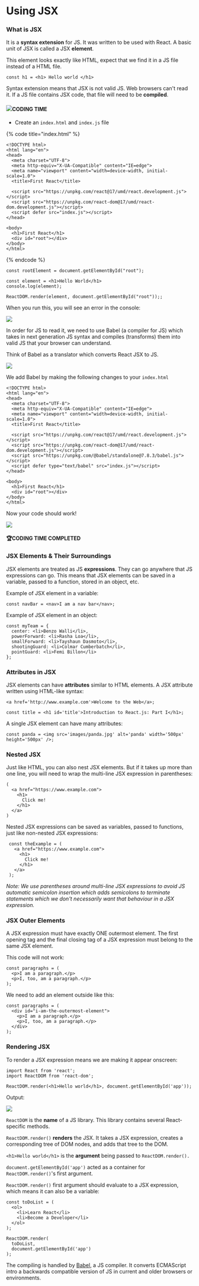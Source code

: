 # Using JSX

### What is JSX

It is a **syntax extension** for JS. It was written to be used with React. A basic unit of JSX is called a JSX **element**.

This element looks exactly like HTML, expect that we find it in a JS file instead of a HTML file.

```
const h1 = <h1> Hello world </h1>
```

Syntax extension means that JSX is not valid JS. Web browsers can't read it. If a JS file contains JSX code, that file will need to be **compiled**.

#### ![](<../.gitbook/assets/image (2) (1).png>)**CODING TIME**&#x20;

* Create an `index.html` and `index.js` file

{% code title="index.html" %}
```
<!DOCTYPE html>
<html lang="en">
<head>
  <meta charset="UTF-8">
  <meta http-equiv="X-UA-Compatible" content="IE=edge">
  <meta name="viewport" content="width=device-width, initial-scale=1.0">
  <title>First React</title>
  
  <script src="https://unpkg.com/react@17/umd/react.development.js"></script>
  <script src="https://unpkg.com/react-dom@17/umd/react-dom.development.js"></script>
  <script defer src="index.js"></script>
</head>

<body>
  <h1>First React</h1>
  <div id="root"></div>
</body>
</html>
```
{% endcode %}

```
const rootElement = document.getElementById("root");

const element = <h1>Hello World</h1>
console.log(element);

ReactDOM.render(element, document.getElementById("root"));;
```

When you run this, you will see an error in the console:

![](<../.gitbook/assets/Screenshot 2022-01-23 at 6.46.33 PM.png>)

In order for JS to read it, we need to use Babel (a compiler for JS) which takes in next generation JS syntax and compiles (transforms) them into valid JS that your browser can understand.&#x20;

Think of Babel as a translator which converts React JSX to JS.&#x20;

![](<../.gitbook/assets/image (4) (1) (1) (1).png>)

We add Babel by making the following changes to your `index.html`

```
<!DOCTYPE html>
<html lang="en">
<head>
  <meta charset="UTF-8">
  <meta http-equiv="X-UA-Compatible" content="IE=edge">
  <meta name="viewport" content="width=device-width, initial-scale=1.0">
  <title>First React</title>
  
  <script src="https://unpkg.com/react@17/umd/react.development.js"></script>
  <script src="https://unpkg.com/react-dom@17/umd/react-dom.development.js"></script>
  <script src="https://unpkg.com/@babel/standalone@7.8.3/babel.js"></script>
  <script defer type="text/babel" src="index.js"></script>
</head>

<body>
  <h1>First React</h1>
  <div id="root"></div>
</body>
</html>
```

Now your code should work!

![](<../.gitbook/assets/Screenshot 2022-01-23 at 6.54.30 PM.png>)

#### **🏆CODING TIME COMPLETED**

### JSX Elements & Their Surroundings

JSX elements are treated as JS **expressions**. They can go anywhere that JS expressions can go. This means that JSX elements can be saved in a variable, passed to a function, stored in an object, etc.

Example of JSX element in a variable:

```
const navBar = <nav>I am a nav bar</nav>;
```

Example of JSX element in an object:

```
const myTeam = {
  center: <li>Benzo Walli</li>,
  powerForward: <li>Rasha Loa</li>,
  smallForward: <li>Tayshaun Dasmoto</li>,
  shootingGuard: <li>Colmar Cumberbatch</li>,
  pointGuard: <li>Femi Billon</li>
};
```

### Attributes in JSX

JSX elements can have **attributes** similar to HTML elements. A JSX attribute written using HTML-like syntax:

```
<a href='http://www.example.com'>Welcome to the Web</a>;
 
const title = <h1 id='title'>Introduction to React.js: Part I</h1>; 
```

A single JSX element can have many attributes:

```
const panda = <img src='images/panda.jpg' alt='panda' width='500px' height='500px' />;
```

### Nested JSX

Just like HTML, you can also nest JSX elements. But if it takes up more than one line, you will need to wrap the multi-line JSX expression in parentheses:

```
(
  <a href="https://www.example.com">
    <h1>
      Click me!
    </h1>
  </a>
)
```

Nested JSX expressions can be saved as variables, passed to functions, just like non-nested JSX expressions:

```
 const theExample = (
   <a href="https://www.example.com">
     <h1>
       Click me!
     </h1>
   </a>
 );
```

_Note: We use parentheses around multi-line JSX expressions to avoid JS automatic semicolon insertion which adds semicolons to terminate statements which we don't necessarily want that behaviour in a JSX expression._

### JSX Outer Elements

A JSX expression must have exactly ONE outermost element. The first opening tag and the final closing tag of a JSX expression must belong to the same JSX element.

This code will not work:

```
const paragraphs = (
  <p>I am a paragraph.</p> 
  <p>I, too, am a paragraph.</p>
);
```

We need to add an element outside like this:

```
const paragraphs = (
  <div id="i-am-the-outermost-element">
    <p>I am a paragraph.</p>
    <p>I, too, am a paragraph.</p>
  </div>
);
```

### Rendering JSX

To render a JSX expression means we are making it appear onscreen:

```
import React from 'react';
import ReactDOM from 'react-dom';

ReactDOM.render(<h1>Hello world</h1>, document.getElementById('app'));
```

Output:

![](<../.gitbook/assets/Screenshot 2022-01-12 at 9.34.19 PM.png>)

`ReactDOM` is the **name** of a JS library. This library contains several React-specific methods.

`ReactDOM.render()` **renders** the JSX. It takes a JSX expression, creates a corresponding tree of DOM nodes, and adds that tree to the DOM.

`<h1>Hello world</h1>` is the **argument** being passed to `ReactDOM.render().`

`document.getElementById('app')` acted as a container for `ReactDOM.render()`'s first argument.

`ReactDOM.render()` first argument should evaluate to a JSX expression, which means it can also be a variable:

```
const toDoList = (
  <ol>
    <li>Learn React</li>
    <li>Become a Developer</li>
  </ol>
);
 
ReactDOM.render(
  toDoList, 
  document.getElementById('app')
);
```

The compiling is handled by [Babel](https://babeljs.io), a JS compiler. It converts ECMAScript intro a backwards compatible version of JS in current and older browsers or environments.
